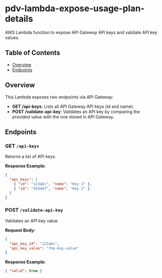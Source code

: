 
# pdv-lambda-expose-usage-plan-details

AWS Lambda function to expose API Gateway API keys and validate API key values.

## Table of Contents

- [Overview](#overview)
- [Endpoints](#endpoints)

## Overview

This Lambda exposes two endpoints via API Gateway:

- **GET /api-keys**: Lists all API Gateway API keys (id and name).
- **POST /validate-api-key**: Validates an API key by comparing the provided value with the one stored in API Gateway.

## Endpoints

### GET `/api-keys`

Returns a list of API keys.

**Response Example:**
```json
{
  "api_keys": [
    { "id": "123abc", "name": "Key 1" },
    { "id": "456def", "name": "Key 2" }
  ]
}
```

### POST `/validate-api-key`

Validates an API key value.

**Request Body:**
```json
{
  "api_key_id": "123abc",
  "api_key_value": "the-key-value"
}
```

**Response Example:**
```json
{ "valid": true }
```